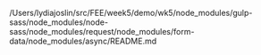 /Users/lydiajoslin/src/FEE/week5/demo/wk5/node_modules/gulp-sass/node_modules/node-sass/node_modules/request/node_modules/form-data/node_modules/async/README.md